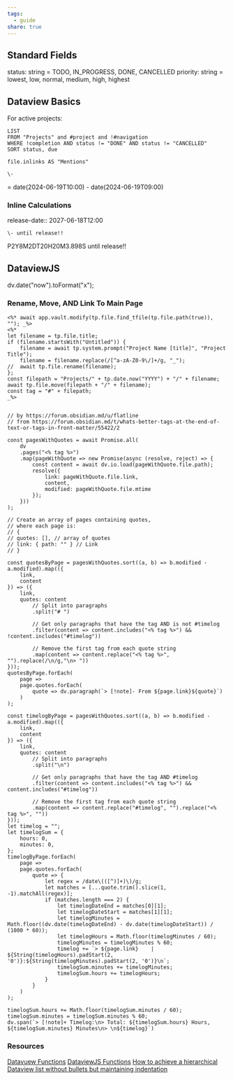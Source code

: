 ```yaml
---
tags:
  - guide
share: true
---
```

## Standard Fields
status: string = TODO, IN_PROGRESS, DONE, CANCELLED
priority: string = lowest, low, normal, medium, high, highest

## Dataview Basics
For active projects:
```
LIST
FROM "Projects" and #project and !#navigation
WHERE !completion AND status != "DONE" AND status != "CANCELLED"
SORT status, due
```

```
file.inlinks AS "Mentions"
```

```
\-
```
= date(2024-06-19T10:00) - date(2024-06-19T09:00)

### Inline Calculations
release-date:: 2027-06-18T12:00
```
\- until release!!
```
P2Y8M2DT20H20M3.898S until release!!

## DataviewJS

dv.date("now").toFormat("x");

### Rename, Move, AND Link To Main Page
```
<%* await app.vault.modify(tp.file.find_tfile(tp.file.path(true)), ""); _%>
<%*
let filename = tp.file.title;
if (filename.startsWith("Untitled")) {
	filename = await tp.system.prompt("Project Name [title]", "Project Title");
	filename = filename.replace(/[^a-zA-Z0-9\/]+/g, "_");
//	await tp.file.rename(filename);
};
const filepath = "Projects/" + tp.date.now("YYYY") + "/" + filename;
await tp.file.move(filepath + "/" + filename);
const tag = "#" + filepath;
_%>


// by https://forum.obsidian.md/u/flatline
// from https://forum.obsidian.md/t/whats-better-tags-at-the-end-of-text-or-tags-in-front-matter/55422/2

const pagesWithQuotes = await Promise.all(
	dv
	.pages("<% tag %>")
	.map(pageWithQuote => new Promise(async (resolve, reject) => {
		const content = await dv.io.load(pageWithQuote.file.path);
		resolve({
			link: pageWithQuote.file.link,
			content,
			modified: pageWithQuote.file.mtime
		});
	}))
);

// Create an array of pages containing quotes,
// where each page is:
// {
// quotes: [], // array of quotes
// link: { path: "" } // Link
// }

const quotesByPage = pagesWithQuotes.sort((a, b) => b.modified - a.modified).map(({
	link,
	content
}) => ({
	link,
	quotes: content
		// Split into paragraphs
		.split("# ")
		
		// Get only paragraphs that have the tag AND is not #timelog
		.filter(content => content.includes("<% tag %>") && !content.includes("#timelog"))
		
		// Remove the first tag from each quote string
		.map(content => content.replace("<% tag %>", "").replace(/\n/g,"\n> "))
}));
quotesByPage.forEach(
	page => 
	page.quotes.forEach(
		quote => dv.paragraph(`> [!note]- From ${page.link}${quote}`)
	)
);

const timelogByPage = pagesWithQuotes.sort((a, b) => b.modified - a.modified).map(({
	link,
	content
}) => ({
	link,
	quotes: content
		// Split into paragraphs
		.split("\n")
		
		// Get only paragraphs that have the tag AND #timelog
		.filter(content => content.includes("<% tag %>") && content.includes("#timelog"))
		
		// Remove the first tag from each quote string
		.map(content => content.replace("#timelog", "").replace("<% tag %>", ""))
}));
let timelog = "";
let timelogSum = {
	hours: 0,
	minutes: 0,
};
timelogByPage.forEach(
	page => 
	page.quotes.forEach(
		quote => {
			let regex = /date\(([^)]+)\)/g;
			let matches = [...quote.trim().slice(1, -1).matchAll(regex)];
			if (matches.length === 2) {
				let timelogDateEnd = matches[0][1];
			    let timelogDateStart = matches[1][1];
			    let timelogMinutes = Math.floor((dv.date(timelogDateEnd) - dv.date(timelogDateStart)) / (1000 * 60));
			    let timelogHours = Math.floor(timelogMinutes / 60);
			    timelogMinutes = timelogMinutes % 60;
				timelog += `> ${page.link}    |     ${String(timelogHours).padStart(2, '0')}:${String(timelogMinutes).padStart(2, '0')}\n`;
			    timelogSum.minutes += timelogMinutes;
			    timelogSum.hours += timelogHours;
			}
		}
	)
);

timelogSum.hours += Math.floor(timelogSum.minutes / 60);
timelogSum.minutes = timelogSum.minutes % 60;
dv.span(`> [!note]+ Timelog:\n> Total: ${timelogSum.hours} Hours, ${timelogSum.minutes} Minutes\n> \n${timelog}`)
```

### Resources

[Datavuew Functions](https://blacksmithgu.github.io/obsidian-dataview/reference/functions/)
[DataviewJS Functions](https://blacksmithgu.github.io/obsidian-dataview/api/code-reference/)
[How to achieve a hierarchical Dataview list without bullets but maintaining indentation](https://forum.obsidian.md/t/how-to-achieve-a-hierarchical-dataview-list-without-bullets-but-maintaining-indentation/66011)
